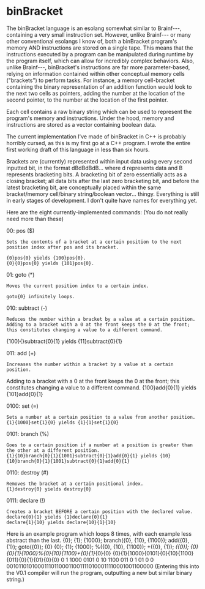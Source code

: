 # binBracket
The binBracket language is an esolang somewhat similar to Brainf---, containing a very small instruction set. However, unlike Brainf--- or many other conventional esolangs I know of, both a binBracket program's memory AND instructions are stored on a single tape. This means that the instructions executed by a program can be manipulated during runtime by the program itself, which can allow for incredibly complex behaviors. Also, unlike Brainf---, binBracket's instructions are far more parameter-based, relying on information contained within other conceptual memory cells ("brackets") to perform tasks. For instance, a memory cell-bracket containing the binary representation of an addition function would look to the next two cells as pointers, adding the number at the location of the second pointer, to the number at the location of the first pointer.

Each cell contains a raw binary string which can be used to represent the program's memory and instructions. Under the hood, memory and instructions are stored as a vector containing boolean data.

The current implementation I've made of binBracket in C++ is probably horribly cursed, as this is my first go at a C++ program. I wrote the entire first working draft of this language in less than six hours.

Brackets are (currently) represented within input data using every second inputted bit, in the format dBdBdBdB... where d represents data and B represents bracketing bits. A bracketing bit of zero essentially acts as a closing bracket; all data bits after the last zero bracketing bit, and before the latest bracketing bit, are conceptually placed within the same bracket/memory cell/binary string/boolean vector... thingy. Everything is still in early stages of development. I don't quite have names for everything yet.


Here are the eight currently-implemented commands:
(You do not really need more than these)

00: pos ($)

	Sets the contents of a bracket at a certain position to the next position index after pos and its bracket.
	
	{0}pos{0} yields {100}pos{0}.
	{0}{0}pos{0} yields {101}pos{0}.

01: goto (*)

	Moves the current position index to a certain index. 
	
	goto{0} infinitely loops.
	
010: subtract (-)

	Reduces the number within a bracket by a value at a certain position.
	Adding to a bracket with a 0 at the front keeps the 0 at the front; this constitutes changing a value to a different command.
  {100}{}subtract{0}{1} yields {11}subtract{0}{1}
	
011: add (+)

	Increases the number within a bracket by a value at a certain position.
  Adding to a bracket with a 0 at the front keeps the 0 at the front; this constitutes changing a value to a different command.
	{100}add{0}{1} yields {101}add{0}{1}
	
0100: set (=)

	Sets a number at a certain position to a value from another position.
	{1}{1000}set{1}{0} yields {1}{1}set{1}{0}
	
0101: branch (%)
	
	Goes to a certain position if a number at a position is greater than the other at a different position.
	{1}{10}branch{0}{1}{1001}subtract{0}{1}add{0}{1} yields {10}{10}branch{0}{1}{1001}subtract{0}{1}add{0}{1}

0110: destroy (#)

	Removes the bracket at a certain positional index.
	{1}destroy{0} yields destroy{0}
	
0111: declare (!)

	Creates a bracket BEFORE a certain position with the declared value.
	declare{0}{1} yields {1}declare{0}{1}
	declare{1}{10} yields declare{10}{1}{10}

Here is an example program which loops 8 times, with each example less abstract than the last.
{0}; {1}; {1000}; branch({0}, {10}, {1100}); add({0},{1}); goto({0}); {0} 
{0}; {1}; {1000}; %({0}, {10}, {1100}); +({0}, {1}); *({0}); {0} 
{0}{1}{1000}%{0}{10}{1100}+{0}{1}*{0}{0}
{0}{1}{1000}{0101}{0}{10}{1100}{011}{0}{1}{01}{0}{0}
0 1 1000 0101 0 10 1100 011 0 1 01 0 0 
0010110101000111011000110011110100011110001001100000  (Entering this into the V0.1 compiler will run the program, outputting a new but similar binary string.)
